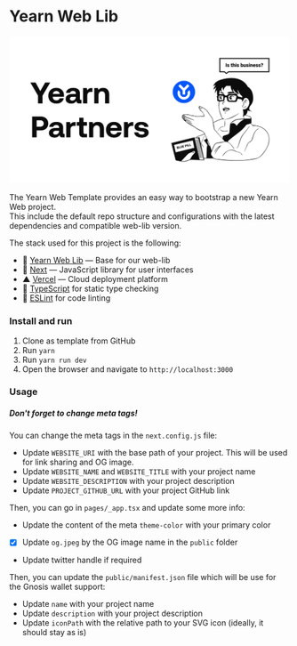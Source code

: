 # Yearn Web Lib
![](./public/og.png)

The Yearn Web Template provides an easy way to bootstrap a new Yearn Web project.  
This include the default repo structure and configurations with the latest dependencies and compatible web-lib version.  

The stack used for this project is the following:
- 💙 [Yearn Web Lib](https://github.com/yearn/web-lib) — Base for our web-lib
- 🚀 [Next](https://nextjs.org) — JavaScript library for user interfaces
- ▲ [Vercel](https://vercel.com) — Cloud deployment platform
- 📄 [TypeScript](https://www.typescriptlang.org/) for static type checking
- 💄 [ESLint](https://eslint.org/) for code linting

### Install and run
1. Clone as template from GitHub
2. Run `yarn`
3. Run `yarn run dev`
4. Open the browser and navigate to `http://localhost:3000`


### Usage

##### Don't forget to change meta tags!
You can change the meta tags in the `next.config.js` file:
- Update `WEBSITE_URI` with the base path of your project. This will be used for link sharing and OG image.
- Update `WEBSITE_NAME` and `WEBSITE_TITLE` with your project name
- Update `WEBSITE_DESCRIPTION` with your project description
- Update `PROJECT_GITHUB_URL` with your project GitHub link

Then, you can go in `pages/_app.tsx` and update some more info: 
- Update the content of the meta `theme-color` with your primary color
- [X] Update `og.jpeg` by the OG image name in the `public` folder
- Update twitter handle if required

Then, you can update the `public/manifest.json` file which will be use for the Gnosis wallet support:
- Update `name` with your project name
- Update `description` with your project description
- Update `iconPath` with the relative path to your SVG icon (ideally, it should stay as is)